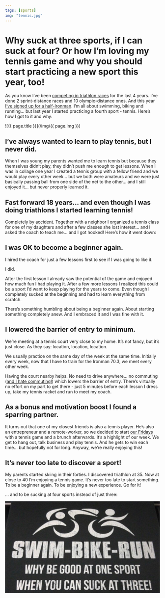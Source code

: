 ```yaml
---
tags: [sports]
img: "tennis.jpg"
---
```


# Why suck at three sports, if I can suck at four? Or how I’m loving my tennis game and why you should start practicing a new sport this year, too!

As you know I’ve been [competing in triathlon races](https://sliwinski.com/triathlon) for the last 4 years. I’ve done 2 sprint-distance races and 10 olympic-distance ones. And this year [I’ve signed up for a half-Ironman](https://sliwinski.com/thepodcast-171). I’m all about swimming, biking and running... but last year I started practicing a fourth sport - tennis. Here’s how I got to it and why:
 
<!--More-->

![{{ page.title }}](/img/{{ page.img }})

## I’ve always wanted to learn to play tennis, but I never did.

When I was young my parents wanted me to learn tennis but because they themselves didn’t play, they didn’t push me enough to get lessons. When I was in collage one year I created a tennis group with a fellow friend and we would play every other week... but we both were amateurs and we were just basically passing ball from one side of the net to the other... and I still enjoyed it... but never properly learned it.

## Fast forward 18 years... and even though I was doing triathlons I started learning tennis!

Completely by accident. Together with a neighbor I organized a tennis class for one of my daughters and after a few classes she lost interest... and I asked the coach to teach me... and I got hooked! Here’s how it went down:

## I was OK to become a beginner again.

I hired the coach for just a few lessons first to see if I was going to like it.

I did.

After the first lesson I already saw the potential of the game and enjoyed how much fun I had playing it. After a few more lessons I realized this could be a sport I’d want to keep playing for the years to come. Even though I completely sucked at the beginning and had to learn everything from scratch.

There’s something humbling about being a beginner again. About starting something completely anew. And I embraced it and I was fine with it.

## I lowered the barrier of entry to minimum.

We’re meeting at a tennis court very close to my home. It’s not fancy, but it’s just close. As they say: location, location, location.

We usually practice on the same day of the week at the same time. Initially every week, now that I have to train for the Ironman 70.3, we meet every other week.

Having the court nearby helps. No need to drive anywhere... no commuting ([and I hate commuting!](/tag/nooffice)) which lowers the barrier of entry. There’s virtually no effort on my part to get there - just 5 minutes before each lesson I dress up, take my tennis racket and run to meet my coach.

## As a bonus and motivation boost I found a sparring partner.

It turns out that one of my closest friends is also a tennis player. He’s also an entrepreneur and a remote-worker, so we decided to start [our Fridays](https://sliwinski.com/tgif) with a tennis game and a brunch afterwards. It’s a highlight of our week. We get to hang out, talk business and play tennis. And he gets to win each time... but hopefully not for long. Anyway, we’re really enjoying this!

## It’s never too late to discover a sport!

My parents started skiing in their forties. I discovered triathlon at 35. Now at close to 40 I’m enjoying a tennis game. It’s never too late to start something. To be a beginner again. To be enjoying a new experience. Go for it!

... and to be sucking at four sports instead of just three:

![Why suck at three sports, if I can suck at four? Or how I’m loving my tennis game and why you should start practicing a new sport this year, too! 2](/img/tennis-2.jpg)

[n]: https://nozbe.com/?a=mike
[p]: https://thepodcast.fm/